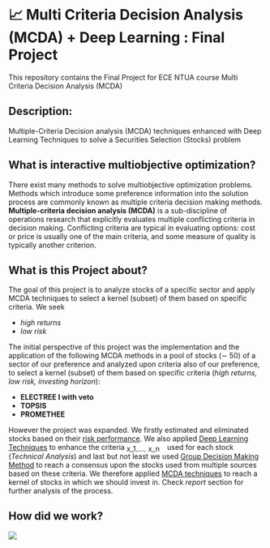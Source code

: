 
# 📈 Multi Criteria Decision Analysis (MCDA) + Deep Learning : Final Project


This repository contains the Final Project for ECE NTUA course Multi Criteria Decision Analysis (MCDA)

## Description:

Multiple-Criteria Decision analysis (MCDA) techniques enhanced with Deep Learning Techniques to solve a Securities Selection (Stocks) problem

## What is interactive multiobjective optimization?
There exist many methods to solve multiobjective optimization problems. Methods which introduce some preference information into the solution process are commonly known as multiple criteria decision making methods. **Multiple-criteria decision analysis (MCDA)** is a sub-discipline of operations research that explicitly evaluates multiple conflicting criteria in decision making. Conflicting criteria are typical in evaluating options: cost or price is usually one of the main criteria, and some measure of quality is typically another criterion. 

## What is this Project about?
The goal of this project is to analyze stocks of a specific sector and apply MCDA techniques to select a kernel (subset) of them based on specific criteria. We seek
* *high returns* 
* *low risk*

The initial perspective of this project was the implementation and the application of the following MCDA methods in a pool of stocks (∼ 50) of a sector of our preference and analyzed upon criteria also of our preference, to select a kernel (subset) of them based on specific criteria (*high returns, low risk, investing horizon*):
* **ELECTREE I with veto**
* **TOPSIS**
* **PROMETHEE**

However the project was expanded. We firstly estimated and eliminated stocks based on their [risk performance](https://www.investopedia.com/terms/r/riskmeasures.asp). We also applied [Deep Learning Techniques](https://towardsdatascience.com/predicting-stock-price-with-lstm-13af86a74944) to enhance the criteria <img src="http://www.sciweavers.org/tex2img.php?eq=x_1%2C...%2C%20x_n&bc=White&fc=Black&im=jpg&fs=12&ff=arev&edit=0" align="center" border="0" alt="x_1,..., x_n" width="76" height="15" /> used for each stock (*Technical Analysis*) and last but not least we used [Group Decision Making Method](https://www.seedsforchange.org.uk/shortconsensus) to reach a consensus upon the stocks used from multiple sources based on these criteria. We therefore applied [MCDA techniques](https://www.wikiwand.com/en/Multiple-criteria_decision_analysis) to reach a kernel of stocks in which we should invest in. Check *report* section for further analysis of the process.

## How did we work?
![](https://ibb.co/DbYLct6)

